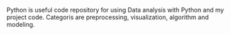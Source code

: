 Python is useful code repository for using Data analysis with Python and my project code.
Categoris are preprocessing, visualization, algorithm and modeling.

